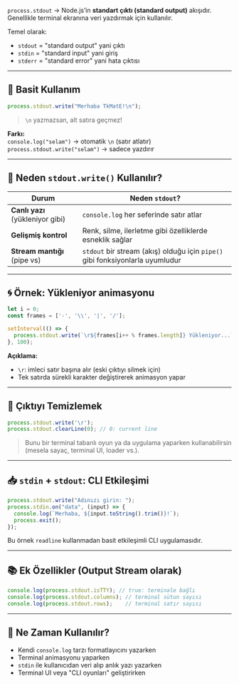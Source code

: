 
`process.stdout` → Node.js’in **standart çıktı (standard output)** akışıdır. Genellikle terminal ekranına veri yazdırmak için kullanılır.

Temel olarak:

- `stdout` = "standard output" yani çıktı
- `stdin` = "standard input" yani giriş
- `stderr` = "standard error" yani hata çıktısı

---

## 📌 Basit Kullanım

```js
process.stdout.write("Merhaba TkMatE!\n");
```

> `\n` yazmazsan, alt satıra geçmez!

**Farkı:**  
`console.log("selam")` → otomatik `\n` (satır atlatır)  
`process.stdout.write("selam")` → sadece yazdırır

---

## 🧠 Neden `stdout.write()` Kullanılır?

|Durum|Neden `stdout`?|
|---|---|
|**Canlı yazı** (yükleniyor gibi)|`console.log` her seferinde satır atlar|
|**Gelişmiş kontrol**|Renk, silme, ilerletme gibi özelliklerde esneklik sağlar|
|**Stream mantığı** (pipe vs)|`stdout` bir stream (akış) olduğu için `pipe()` gibi fonksiyonlarla uyumludur|

---

## 🌀 Örnek: Yükleniyor animasyonu

```js
let i = 0;
const frames = ['-', '\\', '|', '/'];

setInterval(() => {
  process.stdout.write(`\r${frames[i++ % frames.length]} Yükleniyor...`);
}, 100);
```

**Açıklama:**

- `\r`: imleci satır başına alır (eski çıktıyı silmek için)
- Tek satırda sürekli karakter değiştirerek animasyon yapar

---

## 🧼 Çıktıyı Temizlemek

```js
process.stdout.write('\r');
process.stdout.clearLine(0); // 0: current line
```

> Bunu bir terminal tabanlı oyun ya da uygulama yaparken kullanabilirsin (mesela sayaç, terminal UI, loader vs.).

---

## 📥 `stdin` + `stdout`: CLI Etkileşimi

```js
process.stdout.write("Adınızı girin: ");
process.stdin.on("data", (input) => {
  console.log(`Merhaba, ${input.toString().trim()}!`);
  process.exit();
});
```

Bu örnek `readline` kullanmadan basit etkileşimli CLI uygulamasıdır.

---

## 📚 Ek Özellikler (Output Stream olarak)

```js
console.log(process.stdout.isTTY); // true: terminale bağlı
console.log(process.stdout.columns); // terminal sütun sayısı
console.log(process.stdout.rows);    // terminal satır sayısı
```

---

## 🎯 Ne Zaman Kullanılır?

- Kendi `console.log` tarzı formatlayıcını yazarken
- Terminal animasyonu yaparken
- `stdin` ile kullanıcıdan veri alıp anlık yazı yazarken
- Terminal UI veya "CLI oyunları" geliştirirken